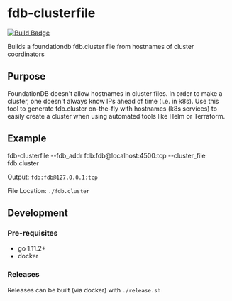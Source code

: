 # fdb-clusterfile

[![Build Badge](https://travis-ci.org/dkoston/fdb-clusterfile.svg?branch=master)](https://travis-ci.org/dkoston/fdb-clusterfile)

Builds a foundationdb fdb.cluster file from hostnames of cluster coordinators

## Purpose

FoundationDB doesn't allow hostnames in cluster files. In order to make a cluster,
one doesn't always know IPs ahead of time (i.e. in k8s). Use this tool to 
generate fdb.cluster on-the-fly with hostnames (k8s services) to easily create
a cluster when using automated tools like Helm or Terraform.

## Example

fdb-clusterfile --fdb_addr fdb:fdb@localhost:4500:tcp --cluster_file fdb.cluster

Output: `fdb:fdb@127.0.0.1:tcp`

File Location: `./fdb.cluster`

## Development

### Pre-requisites

- go 1.11.2+
- docker

### Releases

Releases can be built (via docker) with `./release.sh`